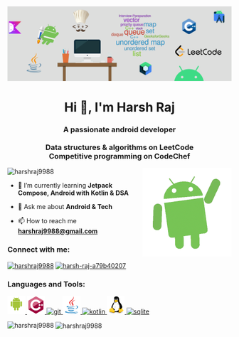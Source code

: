 ![MasterHead](https://github.com/harshraj9988/harshraj9988/blob/main/banner.png)
<h1 align="center">Hi 👋, I'm Harsh Raj</h1>
<h3 align="center">A passionate android developer<br> <br>Data structures & algorithms on LeetCode<br>Competitive programming on CodeChef</h3>
<img align="right" alt="Android" width="200" src="https://github.com/harshraj9988/harshraj9988/blob/main/hello%20(2).gif">

<p align="left"> <img src="https://komarev.com/ghpvc/?username=harshraj9988&label=Profile%20views&color=0e75b6&style=flat" alt="harshraj9988" /> </p>

- 🌱 I’m currently learning **Jetpack Compose, Android with Kotlin & DSA**

- 💬 Ask me about **Android & Tech**

- 📫 How to reach me **harshraj9988@gmail.com**

<h3 align="left">Connect with me:</h3>
<p align="left">
<a href="https://twitter.com/harshraj9988" target="blank"><img align="center" src="https://raw.githubusercontent.com/rahuldkjain/github-profile-readme-generator/master/src/images/icons/Social/twitter.svg" alt="harshraj9988" height="30" width="40" /></a>
<a href="https://linkedin.com/in/harsh-raj-a79b40207" target="blank"><img align="center" src="https://raw.githubusercontent.com/rahuldkjain/github-profile-readme-generator/master/src/images/icons/Social/linked-in-alt.svg" alt="harsh-raj-a79b40207" height="30" width="40" /></a>
</p>

<h3 align="left">Languages and Tools:</h3>
<p align="left"> <a href="https://developer.android.com" target="_blank" rel="noreferrer"> <img src="https://raw.githubusercontent.com/devicons/devicon/master/icons/android/android-original-wordmark.svg" alt="android" width="40" height="40"/> </a> <a href="https://www.w3schools.com/cpp/" target="_blank" rel="noreferrer"> <img src="https://raw.githubusercontent.com/devicons/devicon/master/icons/cplusplus/cplusplus-original.svg" alt="cplusplus" width="40" height="40"/> </a> <a href="https://git-scm.com/" target="_blank" rel="noreferrer"> <img src="https://www.vectorlogo.zone/logos/git-scm/git-scm-icon.svg" alt="git" width="40" height="40"/> </a> <a href="https://www.java.com" target="_blank" rel="noreferrer"> <img src="https://raw.githubusercontent.com/devicons/devicon/master/icons/java/java-original.svg" alt="java" width="40" height="40"/> </a> <a href="https://kotlinlang.org" target="_blank" rel="noreferrer"> <img src="https://www.vectorlogo.zone/logos/kotlinlang/kotlinlang-icon.svg" alt="kotlin" width="40" height="40"/> </a> <a href="https://www.linux.org/" target="_blank" rel="noreferrer"> <img src="https://raw.githubusercontent.com/devicons/devicon/master/icons/linux/linux-original.svg" alt="linux" width="40" height="40"/> </a> <a href="https://www.sqlite.org/" target="_blank" rel="noreferrer"> <img src="https://www.vectorlogo.zone/logos/sqlite/sqlite-icon.svg" alt="sqlite" width="40" height="40"/> </a> </p>

<p><img align="left" src="https://github-readme-stats.vercel.app/api/top-langs?username=harshraj9988&show_icons=true&locale=en&layout=compact" alt="harshraj9988" /></p>

<p>&nbsp;<img align="center" src="https://github-readme-stats.vercel.app/api?username=harshraj9988&show_icons=true&locale=en" alt="harshraj9988" /></p>

